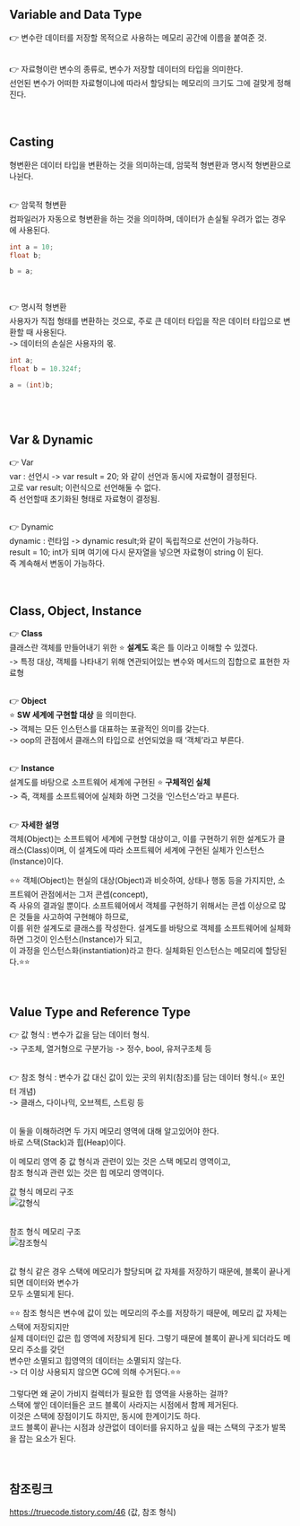 ## Variable and Data Type
👉 변수란 데이터를 저장할 목적으로 사용하는 메모리 공간에 이름을 붙여준 것.<br>
<br>

👉 자료형이란 변수의 종류로, 변수가 저장할 데이터의 타입을 의미한다.<br>
선언된 변수가 어떠한 자료형이냐에 따라서 할당되는 메모리의 크기도 그에 걸맞게 정해진다.<br>
<br>
<br>

## Casting
형변환은 데이터 타입을 변환하는 것을 의미하는데, 암묵적 형변환과 명시적 형변환으로 나뉜다.<br>
<br>

👉 암묵적 형변환<br>
컴파일러가 자동으로 형변환을 하는 것을 의미하며, 데이터가 손실될 우려가 없는 경우에 사용된다.<br>

```c#
int a = 10;
float b;

b = a;
```
<br>

👉 명시적 형변환<br>
사용자가 직접 형태를 변환하는 것으로, 주로 큰 데이터 타입을 작은 데이터 타입으로 변환할 때 사용된다.<br>
-> 데이터의 손실은 사용자의 몫.<br>

```c#
int a;
float b = 10.324f;

a = (int)b;
```
<br>
<br>

## Var & Dynamic
👉 Var<br>
var : 선언시 -> var result = 20; 와 같이 선언과 동시에 자료형이 결정된다.<br>
고로 var result; 이런식으로 선언해둘 수 없다.<br>
즉 선언할때 초기화된 형태로 자료형이 결정됨.<br>
<br>

👉 Dynamic<br>
dynamic : 런타임 -> dynamic result;와 같이 독립적으로 선언이 가능하다.<br>
result = 10; int가 되며 여기에 다시 문자열을 넣으면 자료형이 string 이 된다.<br>
즉 계속해서 변동이 가능하다.<br>
<br>
<br>

## Class, Object, Instance
👉 **Class**<br>
클래스란 객체를 만들어내기 위한 ⭐ **설계도** 혹은 틀 이라고 이해할 수 있겠다.<br>
-> 특정 대상, 객체를 나타내기 위해 연관되어있는 변수와 메서드의 집합으로 표현한 자료형<br>
<br>

👉 **Object**<br>
⭐ **SW 세계에 구현할 대상** 을 의미한다.<br>
-> 객체는 모든 인스턴스를 대표하는 포괄적인 의미를 갖는다.<br>
-> oop의 관점에서 클래스의 타입으로 선언되었을 때 ‘객체’라고 부른다.<br>
<br>

👉 **Instance**<br>
설계도를 바탕으로 소프트웨어 세계에 구현된 ⭐ **구체적인 실체** <br>
-> 즉, 객체를 소프트웨어에 실체화 하면 그것을 ‘인스턴스’라고 부른다.<br>
<br>

👉 **자세한 설명**<br>
객체(Object)는 소프트웨어 세계에 구현할 대상이고, 이를 구현하기 위한 설계도가 클래스(Class)이며,
이 설계도에 따라 소프트웨어 세계에 구현된 실체가 인스턴스(Instance)이다.

⭐⭐ 객체(Object)는 현실의 대상(Object)과 비슷하여, 상태나 행동 등을 가지지만, 소프트웨어 관점에서는 그저 콘셉(concept),<br>
즉 사유의 결과일 뿐이다. 소프트웨어에서 객체를 구현하기 위해서는 콘셉 이상으로 많은 것들을 사고하여 구현해야 하므로,<br>
이를 위한 설계도로 클래스를 작성한다. 설계도를 바탕으로 객체를 소프트웨어에 실체화 하면 그것이 인스턴스(Instance)가 되고,<br>
이 과정을 인스턴스화(instantiation)라고 한다. 실체화된 인스턴스는 메모리에 할당된다.⭐⭐ <br>
<br>
<br>

## Value Type and Reference Type
👉 값 형식 : 변수가 값을 담는 데이터 형식.<br>
-> 구조체, 열거형으로 구분가능 -> 정수, bool, 유저구조체 등<br>
<br>

👉 참조 형식 : 변수가 값 대신 값이 있는 곳의 위치(참조)를 담는 데이터 형식.(⭐ 포인터 개념)<br>
-> 클래스, 다이나믹, 오브젝트, 스트링 등<br>
<br>

이 둘을 이해하려면 두 가지 메모리 영역에 대해 알고있어야 한다.<br>
바로 스택(Stack)과 힙(Heap)이다.<br>

이 메모리 영역 중 값 형식과 관련이 있는 것은 스택 메모리 영역이고,<br>
참조 형식과 관련 있는 것은 힙 메모리 영역이다.<br>

값 형식 메모리 구조 <br>
![값형식](https://user-images.githubusercontent.com/43705434/123510756-39fadb00-d6b8-11eb-8e83-f17401af84b6.PNG)<br>
<br>

참조 형식 메모리 구조 <br>
![참조형식](https://user-images.githubusercontent.com/43705434/123510757-3a937180-d6b8-11eb-9bed-a76b340cf23a.PNG)<br>
<br>

값 형식 같은 경우 스택에 메모리가 할당되며 값 자체를 저장하기 때문에, 블록이 끝나게되면 데이터와 변수가<br>
모두 소멸되게 된다.<br>

⭐⭐ 참조 형식은 변수에 값이 있는 메모리의 주소를 저장하기 때문에, 메모리 값 자체는 스택에 저장되지만<br>
실제 데이터인 값은 힙 영역에 저장되게 된다. 그렇기 때문에 블록이 끝나게 되더라도 메모리 주소를 갖던<br>
변수만 소멸되고 힙영역의 데이터는 소멸되지 않는다.<br>
-> 더 이상 사용되지 않으면 GC에 의해 수거된다.⭐⭐<br>

그렇다면 왜 굳이 가비지 컬렉터가 필요한 힙 영역을 사용하는 걸까?<br>
스택에 쌓인 데이터들은 코드 블록이 사라지는 시점에서 함께 제거된다.<br>
이것은 스택에 장점이기도 하지만, 동시에 한계이기도 하다.<br>
코드 블록이 끝나는 시점과 상관없이 데이터를 유지하고 싶을 때는 스택의 구조가 발목을 잡는 요소가 된다.<br>
<br>
<br>

## 참조링크
https://truecode.tistory.com/46 (값, 참조 형식) <br>
